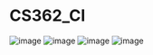 # CS362_CI
![image](https://user-images.githubusercontent.com/70284313/111041866-43a15100-83ef-11eb-9c67-256f223321a2.png)
![image](https://user-images.githubusercontent.com/70284313/111042560-ce377f80-83f2-11eb-875b-87dfffc5fbdd.png)
![image](https://user-images.githubusercontent.com/70284313/111042611-08088600-83f3-11eb-806d-77c53493e4bd.png)
![image](https://user-images.githubusercontent.com/70284313/111042711-85cc9180-83f3-11eb-943f-284343dce3dc.png)
